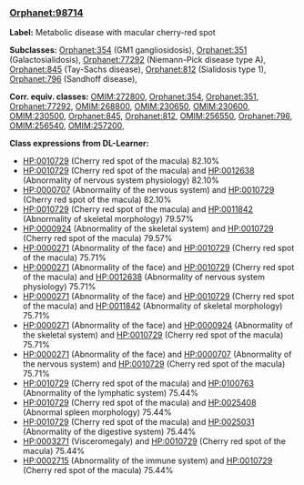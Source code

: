 
### [Orphanet:98714](http://www.orpha.net/ORDO/Orphanet_98714)
**Label:** Metabolic disease with macular cherry-red spot

**Subclasses:** [Orphanet:354](http://www.orpha.net/ORDO/Orphanet_354) (GM1 gangliosidosis), [Orphanet:351](http://www.orpha.net/ORDO/Orphanet_351) (Galactosialidosis), [Orphanet:77292](http://www.orpha.net/ORDO/Orphanet_77292) (Niemann-Pick disease type A), [Orphanet:845](http://www.orpha.net/ORDO/Orphanet_845) (Tay-Sachs disease), [Orphanet:812](http://www.orpha.net/ORDO/Orphanet_812) (Sialidosis type 1), [Orphanet:796](http://www.orpha.net/ORDO/Orphanet_796) (Sandhoff disease), 

**Corr. equiv. classes:** [OMIM:272800](http://purl.obolibrary.org/obo/OMIM_272800), [Orphanet:354](http://www.orpha.net/ORDO/Orphanet_354), [Orphanet:351](http://www.orpha.net/ORDO/Orphanet_351), [Orphanet:77292](http://www.orpha.net/ORDO/Orphanet_77292), [OMIM:268800](http://purl.obolibrary.org/obo/OMIM_268800), [OMIM:230650](http://purl.obolibrary.org/obo/OMIM_230650), [OMIM:230600](http://purl.obolibrary.org/obo/OMIM_230600), [OMIM:230500](http://purl.obolibrary.org/obo/OMIM_230500), [Orphanet:845](http://www.orpha.net/ORDO/Orphanet_845), [Orphanet:812](http://www.orpha.net/ORDO/Orphanet_812), [OMIM:256550](http://purl.obolibrary.org/obo/OMIM_256550), [Orphanet:796](http://www.orpha.net/ORDO/Orphanet_796), [OMIM:256540](http://purl.obolibrary.org/obo/OMIM_256540), [OMIM:257200](http://purl.obolibrary.org/obo/OMIM_257200), 

**Class expressions from DL-Learner:**

- [HP:0010729](http://purl.obolibrary.org/obo/HP_0010729) (Cherry red spot of the macula) 82.10%
- [HP:0010729](http://purl.obolibrary.org/obo/HP_0010729) (Cherry red spot of the macula) and [HP:0012638](http://purl.obolibrary.org/obo/HP_0012638) (Abnormality of nervous system physiology) 82.10%
- [HP:0000707](http://purl.obolibrary.org/obo/HP_0000707) (Abnormality of the nervous system) and [HP:0010729](http://purl.obolibrary.org/obo/HP_0010729) (Cherry red spot of the macula) 82.10%
- [HP:0010729](http://purl.obolibrary.org/obo/HP_0010729) (Cherry red spot of the macula) and [HP:0011842](http://purl.obolibrary.org/obo/HP_0011842) (Abnormality of skeletal morphology) 79.57%
- [HP:0000924](http://purl.obolibrary.org/obo/HP_0000924) (Abnormality of the skeletal system) and [HP:0010729](http://purl.obolibrary.org/obo/HP_0010729) (Cherry red spot of the macula) 79.57%
- [HP:0000271](http://purl.obolibrary.org/obo/HP_0000271) (Abnormality of the face) and [HP:0010729](http://purl.obolibrary.org/obo/HP_0010729) (Cherry red spot of the macula) 75.71%
- [HP:0000271](http://purl.obolibrary.org/obo/HP_0000271) (Abnormality of the face) and [HP:0010729](http://purl.obolibrary.org/obo/HP_0010729) (Cherry red spot of the macula) and [HP:0012638](http://purl.obolibrary.org/obo/HP_0012638) (Abnormality of nervous system physiology) 75.71%
- [HP:0000271](http://purl.obolibrary.org/obo/HP_0000271) (Abnormality of the face) and [HP:0010729](http://purl.obolibrary.org/obo/HP_0010729) (Cherry red spot of the macula) and [HP:0011842](http://purl.obolibrary.org/obo/HP_0011842) (Abnormality of skeletal morphology) 75.71%
- [HP:0000271](http://purl.obolibrary.org/obo/HP_0000271) (Abnormality of the face) and [HP:0000924](http://purl.obolibrary.org/obo/HP_0000924) (Abnormality of the skeletal system) and [HP:0010729](http://purl.obolibrary.org/obo/HP_0010729) (Cherry red spot of the macula) 75.71%
- [HP:0000271](http://purl.obolibrary.org/obo/HP_0000271) (Abnormality of the face) and [HP:0000707](http://purl.obolibrary.org/obo/HP_0000707) (Abnormality of the nervous system) and [HP:0010729](http://purl.obolibrary.org/obo/HP_0010729) (Cherry red spot of the macula) 75.71%
- [HP:0010729](http://purl.obolibrary.org/obo/HP_0010729) (Cherry red spot of the macula) and [HP:0100763](http://purl.obolibrary.org/obo/HP_0100763) (Abnormality of the lymphatic system) 75.44%
- [HP:0010729](http://purl.obolibrary.org/obo/HP_0010729) (Cherry red spot of the macula) and [HP:0025408](http://purl.obolibrary.org/obo/HP_0025408) (Abnormal spleen morphology) 75.44%
- [HP:0010729](http://purl.obolibrary.org/obo/HP_0010729) (Cherry red spot of the macula) and [HP:0025031](http://purl.obolibrary.org/obo/HP_0025031) (Abnormality of the digestive system) 75.44%
- [HP:0003271](http://purl.obolibrary.org/obo/HP_0003271) (Visceromegaly) and [HP:0010729](http://purl.obolibrary.org/obo/HP_0010729) (Cherry red spot of the macula) 75.44%
- [HP:0002715](http://purl.obolibrary.org/obo/HP_0002715) (Abnormality of the immune system) and [HP:0010729](http://purl.obolibrary.org/obo/HP_0010729) (Cherry red spot of the macula) 75.44%


